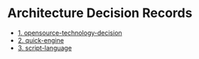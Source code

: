# Architecture Decision Records

* [1. opensource-technology-decision](0001-opensource-technology-decision.md)
* [2. quick-engine](0002-quick-engine.md)
* [3. script-language](0003-script-language.md)
